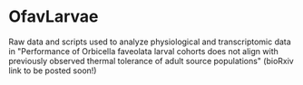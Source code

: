 # OfavLarvae
Raw data and scripts used to analyze physiological and transcriptomic data in "Performance of Orbicella faveolata larval cohorts does not align with previously observed thermal tolerance of adult source populations" (bioRxiv link to be posted soon!)
